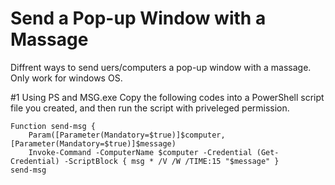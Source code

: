# Send a Pop-up Window with a Massage
Diffrent ways to send uers/computers a pop-up window with a massage. Only work for windows OS.

#1 Using PS and MSG.exe
Copy the following codes into a PowerShell script file you created, and then run the script with priveleged permission.
```
Function send-msg { 
	Param([Parameter(Mandatory=$true)]$computer, [Parameter(Mandatory=$true)]$message)
	Invoke-Command -ComputerName $computer -Credential (Get-Credential) -ScriptBlock { msg * /V /W /TIME:15 "$message" }
send-msg
```
